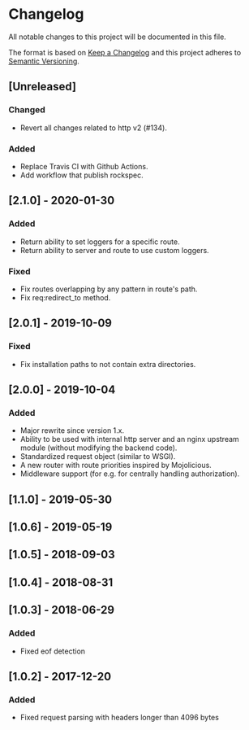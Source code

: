 # Changelog
All notable changes to this project will be documented in this file.

The format is based on [Keep a Changelog](http://keepachangelog.com/en/1.0.0/)
and this project adheres to [Semantic Versioning](http://semver.org/spec/v2.0.0.html).

## [Unreleased]

### Changed

- Revert all changes related to http v2 (#134).

### Added

- Replace Travis CI with Github Actions.
- Add workflow that publish rockspec.

## [2.1.0] - 2020-01-30

### Added

- Return ability to set loggers for a specific route.
- Return ability to server and route to use custom loggers.

### Fixed

- Fix routes overlapping by any pattern in route's path.
- Fix req:redirect_to method.

## [2.0.1] - 2019-10-09

### Fixed

- Fix installation paths to not contain extra directories.

## [2.0.0] - 2019-10-04

### Added

- Major rewrite since version 1.x.
- Ability to be used with internal http server and an nginx upstream module
  (without modifying the backend code).
- Standardized request object (similar to WSGI).
- A new router with route priorities inspired by Mojolicious.
- Middleware support (for e.g. for centrally handling authorization).

## [1.1.0] - 2019-05-30

## [1.0.6] - 2019-05-19

## [1.0.5] - 2018-09-03

## [1.0.4] - 2018-08-31

## [1.0.3] - 2018-06-29
### Added
- Fixed eof detection

## [1.0.2] - 2017-12-20
### Added
- Fixed request parsing with headers longer than 4096 bytes
